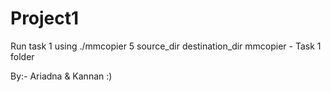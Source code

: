 # Project1


Run task 1 using ./mmcopier 5 source_dir destination_dir
mmcopier - Task 1 folder

By:-
Ariadna & Kannan :)
